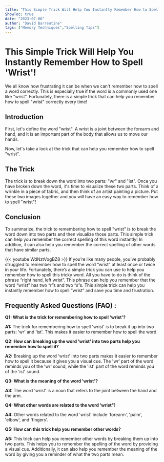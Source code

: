 ```yaml
---
title: "This Simple Trick Will Help You Instantly Remember How to Spell 'Wrist'!"
ShowToc: true 
date: "2023-07-06"
author: "David Barrentine" 
tags: ["Memory Techniques","Spelling Tips"]
---
```

# This Simple Trick Will Help You Instantly Remember How to Spell 'Wrist'!

We all know how frustrating it can be when we can't remember how to spell a word correctly. This is especially true if the word is a commonly used one like "wrist". Fortunately, there is a simple trick that can help you remember how to spell "wrist" correctly every time!

## Introduction

First, let's define the word "wrist". A wrist is a joint between the forearm and hand, and it is an important part of the body that allows us to move our hands.

Now, let's take a look at the trick that can help you remember how to spell "wrist".

## The Trick

The trick is to break down the word into two parts: "wr" and "ist". Once you have broken down the word, it's time to visualize these two parts. Think of a wrinkle in a piece of fabric, and then think of an artist painting a picture. Put these two images together and you will have an easy way to remember how to spell "wrist"!

## Conclusion

To summarize, the trick to remembering how to spell "wrist" is to break the word down into two parts and then visualize those parts. This simple trick can help you remember the correct spelling of this word instantly! In addition, it can also help you remember the correct spelling of other words that have similar parts.

{{< youtube WdNztVogBZ8 >}} 
If you’re like many people, you’ve probably struggled to remember how to spell the word “wrist” at least once or twice in your life. Fortunately, there’s a simple trick you can use to help you remember how to spell this tricky word. All you have to do is think of the phrase “right hand, left wrist”. This phrase can help you remember that the word “wrist” has two “r”s and two “s”s. This simple trick can help you instantly remember how to spell “wrist” and save you time and frustration.

## Frequently Asked Questions (FAQ) :
**Q1: What is the trick for remembering how to spell 'wrist'?**

**A1:** The trick for remembering how to spell 'wrist' is to break it up into two parts: 'wr' and 'ist'. This makes it easier to remember how to spell the word.

**Q2: How can breaking up the word 'wrist' into two parts help you remember how to spell it?**

**A2:** Breaking up the word 'wrist' into two parts makes it easier to remember how to spell it because it gives you a visual cue. The 'wr' part of the word reminds you of the 'wr' sound, while the 'ist' part of the word reminds you of the 'ist' sound. 

**Q3: What is the meaning of the word 'wrist'?**

**A3:** The word 'wrist' is a noun that refers to the joint between the hand and the arm.

**Q4: What other words are related to the word 'wrist'?**

**A4:** Other words related to the word 'wrist' include 'forearm', 'palm', 'elbow', and 'fingers'. 

**Q5: How can this trick help you remember other words?**

**A5:** This trick can help you remember other words by breaking them up into two parts. This helps you to remember the spelling of the word by providing a visual cue. Additionally, it can also help you remember the meaning of the word by giving you a reminder of what the two parts mean.





